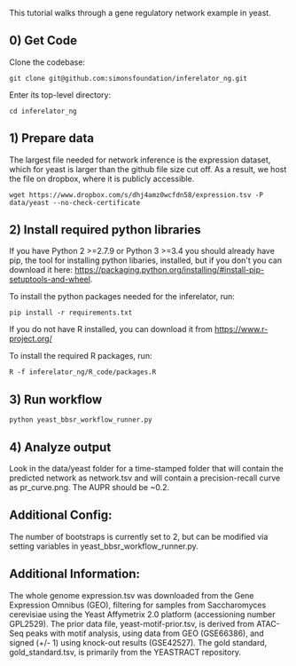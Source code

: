 
This tutorial walks through a gene regulatory network example in yeast. 

## 0) Get Code

Clone the codebase:
```
git clone git@github.com:simonsfoundation/inferelator_ng.git
```

Enter its top-level directory:
```
cd inferelator_ng
```

## 1) Prepare data
The largest file needed for network inference is the expression dataset, which for yeast is larger than the github file size cut off. As a result, we host the file on dropbox, where it is publicly accessible. 
```
wget https://www.dropbox.com/s/dhj4amz0wcfdn58/expression.tsv -P data/yeast --no-check-certificate
```

## 2) Install required python libraries
If you have Python 2 >=2.7.9 or Python 3 >=3.4 you should already have pip, the tool for installing python libaries, installed, but if you don't you can download it here: https://packaging.python.org/installing/#install-pip-setuptools-and-wheel. 

To install the python packages needed for the inferelator, run:
```
pip install -r requirements.txt
```

If you do not have R installed, you can download it from https://www.r-project.org/

To install the required R packages, run:
```
R -f inferelator_ng/R_code/packages.R
```

## 3) Run workflow
`python yeast_bbsr_workflow_runner.py`

## 4) Analyze output
Look in the data/yeast folder for a time-stamped folder that will contain the predicted network as network.tsv and will contain a precision-recall curve as pr_curve.png. The AUPR should be ~0.2.

## Additional Config:
The number of bootstraps is currently set to 2, but can be modified via setting variables in yeast_bbsr_workflow_runner.py. 

## Additional Information:
The whole genome expression.tsv was downloaded from the Gene Expression Omnibus (GEO), filtering for samples from Saccharomyces cerevisiae using the Yeast Affymetrix 2.0 platform (accessioning number GPL2529). The prior data file, yeast-motif-prior.tsv, is derived from ATAC-Seq peaks with motif analysis, using data from GEO (GSE66386), and signed (+/- 1) using knock-out results (GSE42527). The gold standard, gold_standard.tsv, is primarily from the YEASTRACT repository. 
